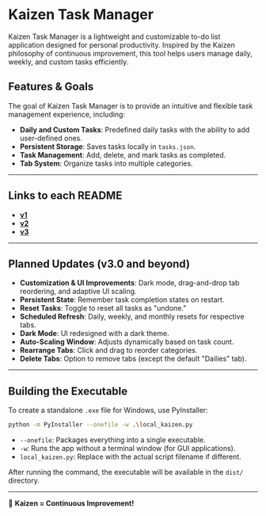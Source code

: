 # Kaizen Task Manager

Kaizen Task Manager is a lightweight and customizable to-do list application designed for personal productivity. Inspired by the Kaizen philosophy of continuous improvement, this tool helps users manage daily, weekly, and custom tasks efficiently.

## Features & Goals
The goal of Kaizen Task Manager is to provide an intuitive and flexible task management experience, including:
- **Daily and Custom Tasks**: Predefined daily tasks with the ability to add user-defined ones.
- **Persistent Storage**: Saves tasks locally in `tasks.json`.
- **Task Management**: Add, delete, and mark tasks as completed.
- **Tab System**: Organize tasks into multiple categories.

---

## Links to each README
- **[v1](v1/README.md)**
- **[v2](v2/README.md)**
- **[v3](v3/README.md)**

---

## Planned Updates (v3.0 and beyond)
- **Customization & UI Improvements**: Dark mode, drag-and-drop tab reordering, and adaptive UI scaling.
- **Persistent State**: Remember task completion states on restart.
- **Reset Tasks**: Toggle to reset all tasks as "undone."
- **Scheduled Refresh**: Daily, weekly, and monthly resets for respective tabs.
- **Dark Mode**: UI redesigned with a dark theme.
- **Auto-Scaling Window**: Adjusts dynamically based on task count.
- **Rearrange Tabs**: Click and drag to reorder categories.
- **Delete Tabs**: Option to remove tabs (except the default "Dailies" tab).

---

## Building the Executable
To create a standalone `.exe` file for Windows, use PyInstaller:
```sh
python -m PyInstaller --onefile -w .\local_kaizen.py
```
- `--onefile`: Packages everything into a single executable.
- `-w`: Runs the app without a terminal window (for GUI applications).
- `local_kaizen.py`: Replace with the actual script filename if different.

After running the command, the executable will be available in the `dist/` directory.

---

🚀 **Kaizen = Continuous Improvement!**

